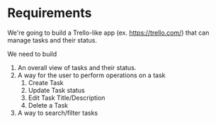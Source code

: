 # Requirements

We're going to build a Trello-like app (ex. https://trello.com/) that can manage tasks and their status.

We need to build
1. An overall view of tasks and their status.
2. A way for the user to perform operations on a task
    1. Create Task
    2. Update Task status
    3. Edit Task Title/Description
    4. Delete a Task
3. A way to search/filter tasks